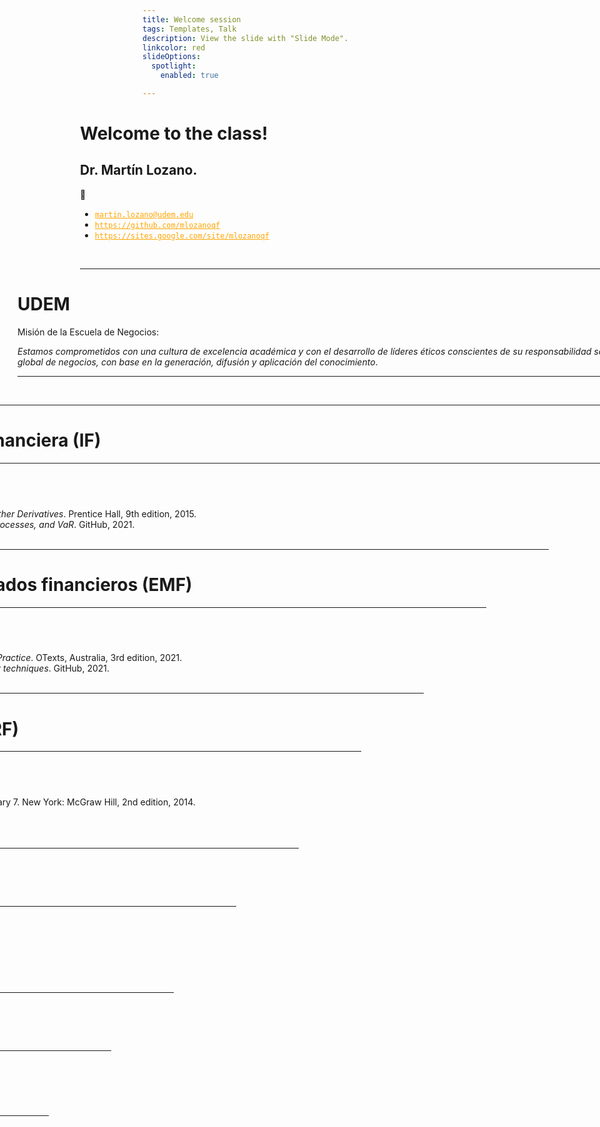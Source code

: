 ```yaml
---
title: Welcome session
tags: Templates, Talk
description: View the slide with "Slide Mode".
linkcolor: red
slideOptions:
  spotlight:
    enabled: true

---
```


<!-- .slide: data-background="https://i.imgur.com/8rWMxe4.jpg" data-background-color="#0E0047" data-background-opacity="0.5"-->
<!-- .slide: data-transition="concave" -->
<div style="margin-left:-100px; margin-top:0px; width:1150px">

# Welcome to the class!

## Dr. Martín Lozano.

:slightly_smiling_face:

* <a href='mailto:martin.lozano@udem.edu' style='color: orange;'>`martin.lozano@udem.edu`</a>
* <a href="https://github.com/mlozanoqf" style="color: orange;">`https://github.com/mlozanoqf`</a>
* <a href="https://sites.google.com/site/mlozanoqf" style="color: orange;">`https://sites.google.com/site/mlozanoqf`</a>

<div style="text-align: right"> Fall 2021 </div>

---

<!-- .slide: data-background="https://i.imgur.com/8rWMxe4.jpg" data-background-color="#0E0047" data-background-opacity="0.5"-->
<!-- .slide: data-transition="concave" -->
<div style="margin-left:-100px; margin-top:0px; width:1150px">

# UDEM

Misión de la Escuela de Negocios:

*Estamos comprometidos con una cultura de excelencia académica y con el desarrollo de líderes éticos conscientes de su responsabilidad social, dentro de un entorno global de negocios, con base en la generación, difusión y aplicación del conocimiento*.

---

<!-- .slide: data-background="https://i.imgur.com/M2lCepI.jpg" data-background-color="#0E0047" data-background-opacity="0.5"-->
<!-- .slide: data-transition="concave" -->

<div style="margin-left:-100px; margin-top:0px; width:1150px">

![yoda](https://memegenerator.net/img/instances/66363186.jpg)

---

<!-- .slide: data-background="https://i.imgur.com/8rWMxe4.jpg" data-background-color="#0E0047" data-background-opacity="0.5"-->

<div style="margin-left:-100px; margin-top:0px; width:1150px">
<!-- .slide: data-transition="concave" -->

# Ingeniería financiera (IF)

----

<!-- .slide: data-background="https://i.imgur.com/8rWMxe4.jpg" data-background-color="#0E0047" data-background-opacity="0.5"-->

<div style="margin-left:-100px; margin-top:0px; width:1150px">

## IF References:

* John C. Hull. *Options, Futures, and Other Derivatives*. Prentice Hall, 9th edition, 2015.
* Martín Lozano. *Options, stochastic processes, and VaR*. GitHub, 2021.
* Others.

---

<!-- .slide: data-background="https://i.imgur.com/8rWMxe4.jpg" data-background-color="#0E0047" data-background-opacity="0.5"-->

<div style="margin-left:-100px; margin-top:0px; width:1150px">
<!-- .slide: data-transition="concave" -->

# Econometría para los mercados financieros (EMF)

----

<!-- .slide: data-background="https://i.imgur.com/8rWMxe4.jpg" data-background-color="#0E0047" data-background-opacity="0.5"-->

<div style="margin-left:-100px; margin-top:0px; width:1150px">
<!-- .slide: data-transition="concave" -->

## EMF References:

* Rob Hyndman and G. Athanasopoulos. *Forecasting: Principles and Practice*. OTexts, Australia, 3rd edition, 2021.
* Martín Lozano. *Forecast with automatic machine learning and other techniques*. GitHub, 2021.
* Others.

---

<!-- .slide: data-background="https://i.imgur.com/8rWMxe4.jpg" data-background-color="#0E0047" data-background-opacity="0.5"-->

<div style="margin-left:-100px; margin-top:0px; width:1150px">
<!-- .slide: data-transition="concave" -->

# Administración de riesgos financieros (ARF)

----

<!-- .slide: data-background="https://i.imgur.com/8rWMxe4.jpg" data-background-color="#0E0047" data-background-opacity="0.5"-->

<div style="margin-left:-100px; margin-top:0px; width:1150px">
<!-- .slide: data-transition="concave" -->

## ARF References:

* Michel Crouhy, Dan Galai, and Robert Mark. *The Essentials of Risk Management*. Hardcover-January 7. New York: McGraw Hill, 2nd edition, 2014.
* John C. Hull. *Options, Futures, and Other Derivatives*. Prentice Hall, 9th edition, 2015.
* Martín Lozano. *Credit risk*. GitHub, 2021.
* Others.

---

<!-- .slide: data-background="https://i.imgur.com/8rWMxe4.jpg" data-background-color="#0E0047" data-background-opacity="0.5"-->

<div style="margin-left:-100px; margin-top:0px; width:1150px">
<!-- .slide: data-transition="concave" -->

# Programación y modelización financiera (PMF)

----

<!-- .slide: data-background="https://i.imgur.com/8rWMxe4.jpg" data-background-color="#0E0047" data-background-opacity="0.5"-->

<div style="margin-left:-100px; margin-top:0px; width:1150px">
<!-- .slide: data-transition="concave" -->

## PMF References:

* David Ruppert and David S Matteson. Statistics and data analysis for financial engineering, volume 13. Springer, 2011.
* Martín Lozano. *Financial modeling in R*. GitHub, 2021.
* Others.

---

<!-- .slide: data-background="https://i.imgur.com/8rWMxe4.jpg" data-background-color="#0E0047" data-background-opacity="0.5"-->

<div style="margin-left:-100px; margin-top:0px; width:1150px">
<!-- .slide: data-transition="concave" -->

# Microecomía para administradores (MPA)

----

<!-- .slide: data-background="https://i.imgur.com/8rWMxe4.jpg" data-background-color="#0E0047" data-background-opacity="0.5"-->

<div style="margin-left:-100px; margin-top:0px; width:1150px">
<!-- .slide: data-transition="concave" -->

## MPA References:

* Michael Parkin. *Microeconomía. Versión para Latinoamérica*, 9th edición. 13. Pearson Education, 2010.

---

<!-- .slide: data-background="https://i.imgur.com/8rWMxe4.jpg" data-background-color="#0E0047" data-background-opacity="0.5"-->

<div style="margin-left:-100px; margin-top:0px; width:1150px">
<!-- .slide: data-transition="concave" -->

## My expectations about you.

![bloom](https://wordpressua.uark.edu/wp-content/uploads/sites/315/2013/09/Blooms_Taxonomy_pyramid_cake-style-use-with-permission.jpg =650x500)

---

<!-- .slide: data-background="https://i.imgur.com/8rWMxe4.jpg" data-background-color="#0E0047" data-background-opacity="0.5"-->

<div style="margin-left:-100px; margin-top:0px; width:1150px">
<!-- .slide: data-transition="concave" -->

## Advice & comments.

* First time in one of my courses? Enrolled in two? :heavy_check_mark:
* R, RStudio, Rmarkdown, Datacamp, LaTeX, GitHub :computer:
* Contact me if you need: <a href='mailto:martin.lozano@udem.edu' style='color: orange;'>`martin.lozano@udem.edu`</a> :email:
* Are you receiving my emails? Am I in your spam list? :wastebasket:
* Avoid frustration and other negative feelings :rage:
* This is a collaboration not a competition :relieved:
* Study hard because my expectations are high :muscle:
* See more recommendations in the syllabus :eyes:
* PEF? :bell:

---

<!-- .slide: data-background="https://i.imgur.com/8rWMxe4.jpg" data-background-color="#0E0047" data-background-opacity="0.5"-->

<div style="margin-left:-100px; margin-top:0px; width:1150px">
<!-- .slide: data-transition="concave" -->

## Your learning process as a pseudocode.

```{r eval = FALSE}
learn <- FALSE # Initial condition.
inputs <- c(read, time, effort, assistance, others) # Initial inputs assigned.
# Learning process.
while (learn == FALSE) {
  understand <- study(inputs) # Evaluate study function.
  if (understand == FALSE) {
    print("Add more inputs and try again.")
    inputs <- inputs + 1
    }
  else { # Understanding is the way to learn.
    learn == TRUE
    print ("Well done!")
  }
  }
```

---

<!-- .slide: data-background="https://i.imgur.com/8rWMxe4.jpg" data-background-color="#0E0047" data-background-opacity="0.5"-->

<div style="margin-left:-100px; margin-top:0px; width:1150px">
<!-- .slide: data-transition="concave" -->

## Learning resources.

* Professor. Remember I can help.
* Class sessions. Recordings available for you.
* Audio files. I explain a few topics with my *melodic voice*.
* Discussion forums. Asynchronous interaction.
* Email. <a href='mailto:martin.lozano@udem.edu' style='color: orange;'>`martin.lozano@udem.edu`</a>
* Meetings. Individual or group online meetings.
* Books. Available in PDF.
* Tutorials. Witten by myself.
* Others.

See the syllabus for more details.

---

<!-- .slide: data-background="https://i.imgur.com/8rWMxe4.jpg" data-background-color="#0E0047" data-background-opacity="0.5"-->

<div style="margin-left:-100px; margin-top:0px; width:1150px">
<!-- .slide: data-transition="concave" -->

## Learning activities.
* 40% Exams $E_1, E_2$.
* 30% Final exam $E_F$. 
* 30% Homework assignments $H_1, H_2$.
* Datacamp. Extra marks over the final mark.
* Stickers. Five marks over the next exam.
* Non-graded. Discussion forums, videos.

See the syllabus for more details.

---

<!-- .slide: data-background="https://i.imgur.com/8rWMxe4.jpg" data-background-color="#0E0047" data-background-opacity="0.5"-->

<div style="margin-left:-100px; margin-top:0px; width:1150px">
<!-- .slide: data-transition="concave" -->

## Final course evaluation.
* $F=0.4[0.7max⁡(E_1,E_2)+0.3min⁡(E_1,E_2)] +$
&nbsp; &nbsp; &nbsp; &nbsp;$0.3[0.7max⁡(H_1,H_2)+0.3min⁡(H_1,H_2) ]+0.3E_F$

Regular versus weighted averages. :open_mouth:

* Co-evaluation matters, $H_1$ and $H_2$ are calculated as:
```{r eval=FALSE}
fun <- function(AC, Hm) { # AC is auto & coevaluation, Hm is the group mark. 
  if (mean(AC) >= 70 && Hm >= 70 && any(AC == 0) == FALSE) { 
  H <- (0.7 * Hm) + (0.3 * mean(AC)) } # H is the final assignment mark.
  else {H <- min(mean(AC), Hm) } # Free-riders are penalized.
  H }
```
See the syllabus for more details.

---

<!-- .slide: data-background="https://i.imgur.com/8rWMxe4.jpg" data-background-color="#0E0047" data-background-opacity="0.5"-->

<div style="margin-left:-100px; margin-top:0px; width:1150px">
<!-- .slide: data-transition="concave" -->

# About me.

----

<!-- .slide: data-background="https://i.imgur.com/8rWMxe4.jpg" data-background-color="#0E0047" data-background-opacity="0.5"-->

<div style="margin-left:-100px; margin-top:0px; width:1150px">
<!-- .slide: data-transition="concave" -->

## My professional experience.

*I am a researcher in the area of quantitative finance and a lecturer in economics, finance and data science for under and postgraduate levels at different universities in the last 20 years. These include: London School of Business \& Finance; University of London; The University of Manchester; Universidad Complutense de Madrid; University of Liverpool; Tec de Monterrey; UANL; UDEM, among others. Also, I have experience in continuous education, consulting, and executive training in the area of finance.*

----

<!-- .slide: data-background="https://i.imgur.com/8rWMxe4.jpg" data-background-color="#0E0047" data-background-opacity="0.5"-->

<div style="margin-left:-100px; margin-top:0px; width:1150px">
<!-- .slide: data-transition="concave" -->

## My education.

* Post Doc in Finance. The University of Manchester.
* PhD in Quantitative Finance. The University of the Basque Country.
* *Doctor Europaeus* mention. European universities. 
* Seven postgraduate degrees in Statistical Learning, Data Mining, Scientific Analysis of Data, Statistical Methods, Applied Statistics, Finance, and Quantitative Finance. 
* BS in Economics.
* Professional training in data science. The Alan Turing Institute, Strathclyde Business School, among others.

----

<!-- .slide: data-background="https://i.imgur.com/8rWMxe4.jpg" data-background-color="#0E0047" data-background-opacity="0.5"-->

<div style="margin-left:-100px; margin-top:0px; width:1150px">
<!-- .slide: data-transition="concave" -->

## My free time.

* I love art. I enjoy playing my Yamaha digital piano. I used to be an active keyboardist, piano player, and orchestra director.
* My top painters: Velázquez, Goya, Dalí, Picasso, Tamayo among others. 
* My top musicians: Chick Corea, Wynton Marsalis, Paco de Lucía, Dave Brubeck, George Gershwin, Leonard Bernstein, among others.

---

<!-- .slide: data-background="https://i.imgur.com/M2lCepI.jpg" data-background-color="#0E0047" data-background-opacity="0.5"-->
<!-- .slide: data-transition="concave" -->

<div style="margin-left:-100px; margin-top:0px; width:1150px">

![yoda](https://memegenerator.net/img/instances/66363186.jpg)

---

<!-- .slide: data-background="https://i.imgur.com/8rWMxe4.jpg" data-background-color="#0E0047" data-background-opacity="0.5"-->
<!-- .slide: data-transition="concave" -->
<div style="margin-left:-100px; margin-top:0px; width:1150px">

# Welcome to the class!

## Dr. Martín Lozano.

:slightly_smiling_face:

<a href='mailto:martin.lozano@udem.edu' style='color: orange;'>martin.lozano@udem.edu</a>

* <a href="https://github.com/mlozanoqf" style="color: orange;">https://github.com/mlozanoqf</a>
* <a href="https://sites.google.com/site/mlozanoqf" style="color: orange;">https://sites.google.com/site/mlozanoqf</a>

<div style="text-align: right"> Fall 2021 </div>

